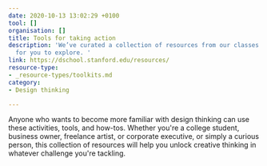 ```yaml
---
date: 2020-10-13 13:02:29 +0100
tool: []
organisation: []
title: Tools for taking action
description: 'We’ve curated a collection of resources from our classes and workshops
  for you to explore. '
link: https://dschool.stanford.edu/resources/
resource-type:
- _resource-types/toolkits.md
category:
- Design thinking

---
```

Anyone who wants to become more familiar with design thinking can use these activities, tools, and how-tos. Whether you're a college student, business owner, freelance artist, or corporate executive, or simply a curious person, this collection of resources will help you unlock creative thinking in whatever challenge you're tackling.